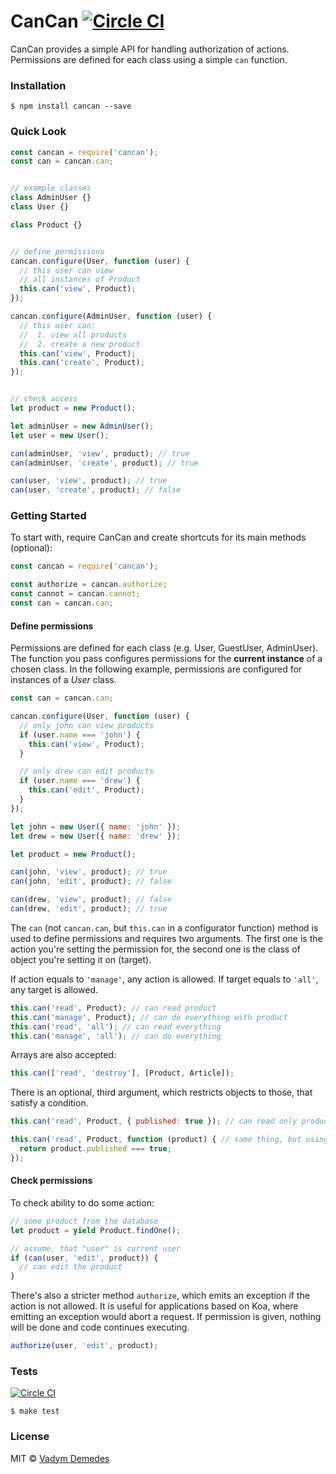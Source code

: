 # CanCan [![Circle CI](https://circleci.com/gh/vdemedes/cancan.svg?style=svg)](https://circleci.com/gh/vdemedes/cancan)

CanCan provides a simple API for handling authorization of actions.
Permissions are defined for each class using a simple `can` function.


### Installation

```
$ npm install cancan --save
```


### Quick Look

```js
const cancan = require('cancan');
const can = cancan.can;


// example classes
class AdminUser {}
class User {}

class Product {}


// define permissions
cancan.configure(User, function (user) {
  // this user can view
  // all instances of Product
  this.can('view', Product);
});

cancan.configure(AdminUser, function (user) {
  // this user can:
  //  1. view all products
  //  2. create a new product
  this.can('view', Product);
  this.can('create', Product);
});


// check access
let product = new Product();

let adminUser = new AdminUser();
let user = new User();

can(adminUser, 'view', product); // true
can(adminUser, 'create', product); // true

can(user, 'view', product); // true
can(user, 'create', product); // false
```


### Getting Started

To start with, require CanCan and create shortcuts for its main methods (optional):

```js
const cancan = require('cancan');

const authorize = cancan.authorize;
const cannot = cancan.cannot;
const can = cancan.can;
```


#### Define permissions

Permissions are defined for each class (e.g. User, GuestUser, AdminUser).
The function you pass configures permissions for the **current instance** of a chosen class.
In the following example, permissions are configured for instances of a *User* class.

```js
const can = cancan.can;

cancan.configure(User, function (user) {
  // only john can view products
  if (user.name === 'john') {
    this.can('view', Product);
  }

  // only drew can edit products
  if (user.name === 'drew') {
    this.can('edit', Product);
  }
});

let john = new User({ name: 'john' });
let drew = new User({ name: 'drew' });

let product = new Product();

can(john, 'view', product); // true
can(john, 'edit', product); // false

can(drew, 'view', product); // false
can(drew, 'edit', product); // true
```

The `can` (not `cancan.can`, but `this.can` in a configurator function) method is used to define permissions and requires two arguments.
The first one is the action you're setting the permission for, the second one is the class of object you're setting it on (target).

If action equals to `'manage'`, any action is allowed.
If target equals to `'all'`, any target is allowed.

```js
this.can('read', Product); // can read product
this.can('manage', Product); // can do everything with product
this.can('read', 'all'); // can read everything
this.can('manage', 'all'); // can do everything
```

Arrays are also accepted:

```js
this.can(['read', 'destroy'], [Product, Article]);
```

There is an optional, third argument, which restricts objects to those, that satisfy a condition.

```javascript
this.can('read', Product, { published: true }); // can read only products with published = true

this.can('read', Product, function (product) { // same thing, but using a function
  return product.published === true;
});
```

#### Check permissions

To check ability to do some action:

```js
// some product from the database
let product = yield Product.findOne();

// assume, that "user" is current user
if (can(user, 'edit', product)) {
  // can edit the product
}
```

There's also a stricter method `authorize`, which emits an exception if the action is not allowed.
It is useful for applications based on Koa, where emitting an exception would abort a request.
If permission is given, nothing will be done and code continues executing.

```javascript
authorize(user, 'edit', product);
```

### Tests

[![Circle CI](https://circleci.com/gh/vdemedes/cancan.svg?style=svg)](https://circleci.com/gh/vdemedes/cancan)

```
$ make test
```

### License

MIT © [Vadym Demedes](http://vadimdemedes.com)
